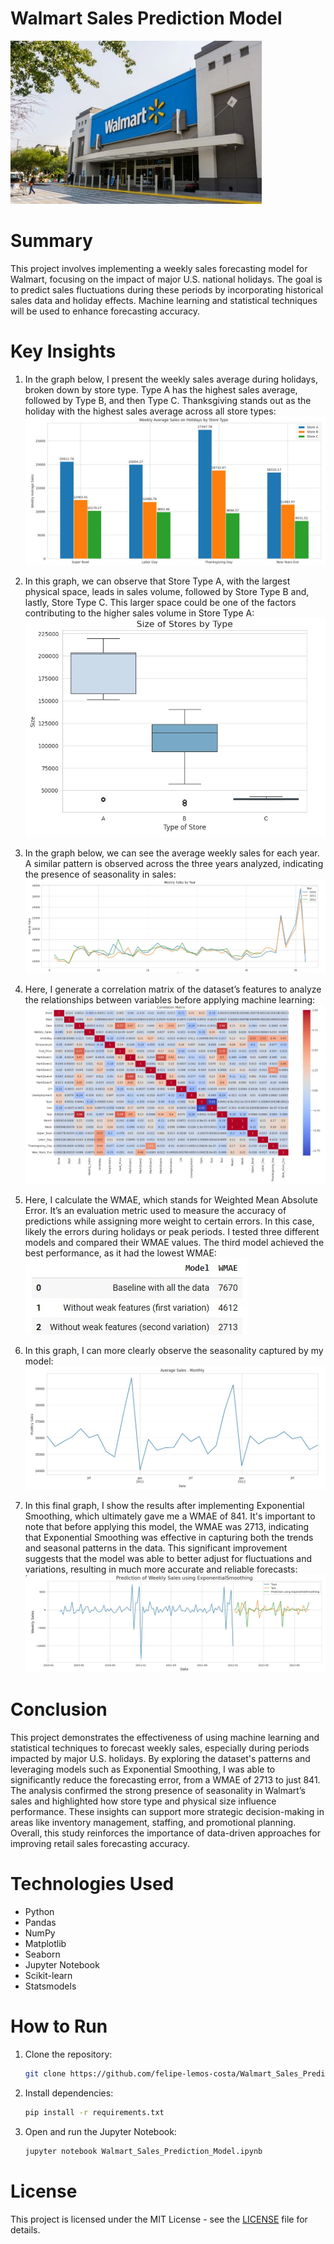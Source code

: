 # Walmart Sales Prediction Model
![Walmart Logo](https://raw.githubusercontent.com/felipe-lemos-costa/Walmart_Sales_Prediction_Model/main/images/walmart_logo.jpg)

# Summary
This project involves implementing a weekly sales forecasting model for Walmart, focusing on the impact of major U.S. national holidays. The goal is to predict sales fluctuations during these periods by incorporating historical sales data and holiday effects. Machine learning and statistical techniques will be used to enhance forecasting accuracy.

# Key Insights
1. In the graph below, I present the weekly sales average during holidays, broken down by store type. Type A has the highest sales average, followed by Type B, and then Type C. Thanksgiving stands out as the holiday with the highest sales average across all store types:
![1_weekly_average_sales_on_holidays_by_store_type](images/1_weekly_average_sales_on_holidays_by_store_type.jpg)

2. In this graph, we can observe that Store Type A, with the largest physical space, leads in sales volume, followed by Store Type B and, lastly, Store Type C. This larger space could be one of the factors contributing to the higher sales volume in Store Type A:
![2_size_of_stores_by_type](images/2_size_of_stores_by_type.jpg)

3. In the graph below, we can see the average weekly sales for each year. A similar pattern is observed across the three years analyzed, indicating the presence of seasonality in sales:
![3_weekly_sales_by_year](images/3_weekly_sales_by_year.jpg)

4. Here, I generate a correlation matrix of the dataset’s features to analyze the relationships between variables before applying machine learning:
![4_correlation_matrix](images/4_correlation_matrix.jpg)

5. Here, I calculate the WMAE, which stands for Weighted Mean Absolute Error. It’s an evaluation metric used to measure the accuracy of predictions while assigning more weight to certain errors. In this case, likely the errors during holidays or peak periods. I tested three different models and compared their WMAE values. The third model achieved the best performance, as it had the lowest WMAE:
![WMAE_5](images/WMAE_5.jpg)

6. In this graph, I can more clearly observe the seasonality captured by my model:
![6_average_sales_monthly](images/6_average_sales_monthly.jpg)

7. In this final graph, I show the results after implementing Exponential Smoothing, which ultimately gave me a WMAE of 841. It's important to note that before applying this model, the WMAE was 2713, indicating that Exponential Smoothing was effective in capturing both the trends and seasonal patterns in the data. This significant improvement suggests that the model was able to better adjust for fluctuations and variations, resulting in much more accurate and reliable forecasts:
![7_prediction_using_exponential_smoothing](images/7_prediction_using_exponential_smoothing.jpg)

# Conclusion
This project demonstrates the effectiveness of using machine learning and statistical techniques to forecast weekly sales, especially during periods impacted by major U.S. holidays. By exploring the dataset's patterns and leveraging models such as Exponential Smoothing, I was able to significantly reduce the forecasting error, from a WMAE of 2713 to just 841. The analysis confirmed the strong presence of seasonality in Walmart’s sales and highlighted how store type and physical size influence performance. These insights can support more strategic decision-making in areas like inventory management, staffing, and promotional planning. Overall, this study reinforces the importance of data-driven approaches for improving retail sales forecasting accuracy.

# Technologies Used
- Python
- Pandas
- NumPy
- Matplotlib
- Seaborn
- Jupyter Notebook
- Scikit-learn
- Statsmodels

# How to Run

1. Clone the repository:
   ```bash
   git clone https://github.com/felipe-lemos-costa/Walmart_Sales_Prediction_Model.git
   ```

2. Install dependencies:
   ```bash
   pip install -r requirements.txt
   ```

3. Open and run the Jupyter Notebook:
   ```bash
   jupyter notebook Walmart_Sales_Prediction_Model.ipynb
   ```

# License
This project is licensed under the MIT License - see the [LICENSE](LICENSE) file for details.
